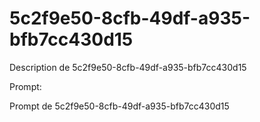# 5c2f9e50-8cfb-49df-a935-bfb7cc430d15

Description de 5c2f9e50-8cfb-49df-a935-bfb7cc430d15

Prompt:

Prompt de 5c2f9e50-8cfb-49df-a935-bfb7cc430d15